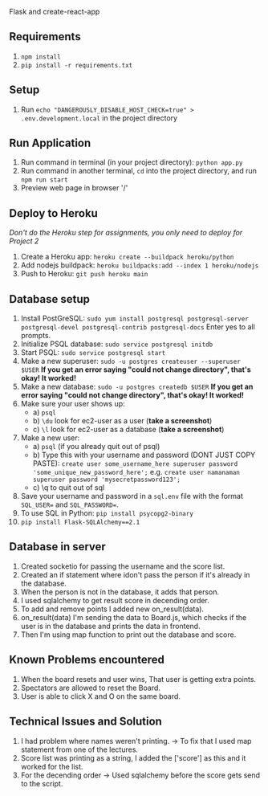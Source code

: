  Flask and create-react-app

## Requirements
1. `npm install`
2. `pip install -r requirements.txt`

## Setup
1. Run `echo "DANGEROUSLY_DISABLE_HOST_CHECK=true" > .env.development.local` in the project directory

## Run Application
1. Run command in terminal (in your project directory): `python app.py`
2. Run command in another terminal, `cd` into the project directory, and run `npm run start`
3. Preview web page in browser '/'

## Deploy to Heroku
*Don't do the Heroku step for assignments, you only need to deploy for Project 2*
1. Create a Heroku app: `heroku create --buildpack heroku/python`
2. Add nodejs buildpack: `heroku buildpacks:add --index 1 heroku/nodejs`
3. Push to Heroku: `git push heroku main`

## Database setup
1. Install PostGreSQL: `sudo yum install postgresql postgresql-server postgresql-devel postgresql-contrib postgresql-docs` Enter yes to all prompts.
2. Initialize PSQL database: `sudo service postgresql initdb`
3. Start PSQL: `sudo service postgresql start`
4. Make a new superuser: `sudo -u postgres createuser --superuser $USER` **If you get an error saying "could not change directory", that's okay! It worked!**
5. Make a new database: `sudo -u postgres createdb $USER` **If you get an error saying "could not change directory", that's okay! It worked!**
6. Make sure your user shows up:
    - a) `psql`
    - b) `\du` look for ec2-user as a user (**take a screenshot**)
    - c) `\l` look for ec2-user as a database (**take a screenshot**)
7. Make a new user:
    - a) `psql` (if you already quit out of psql)
    - b) Type this with your username and password (DONT JUST COPY PASTE): `create user some_username_here superuser password 'some_unique_new_password_here';` e.g. `create user namanaman superuser password 'mysecretpassword123';`
    - c) \q to quit out of sql
8. Save your username and password in a `sql.env` file with the format `SQL_USER=` and `SQL_PASSWORD=`.
9. To use SQL in Python: `pip install psycopg2-binary`
10. `pip install Flask-SQLAlchemy==2.1`


## Database in server
1. Created socketio for passing the username and the score list.
2. Created an if statement where idon't pass the person if it's already in the database.
3. When the person is not in the database, it adds that person.
4. I used sqlalchemy to get result score in decending order. 
5. To add and remove points I added new on_result(data).
6. on_result(data) I'm sending the data to Board.js, which checks if the user is in the database and
    prints the data in frontend.
7. Then I'm using map function to print out the database and score.
 
## Known Problems encountered
1. When the board resets and user wins, That user is getting extra points.
2. Spectators are allowed to reset the Board.
3. User is able to click X and O on the same board.

## Technical Issues and Solution
1. I had problem where names weren't printing.
-> To fix that I used map statement from one of the lectures. 
2. Score list was printing as a string, I added the ['score'] as this and it worked for the list.
3. For the decending order
-> Used sqlalchemy before the score gets send to the script.
